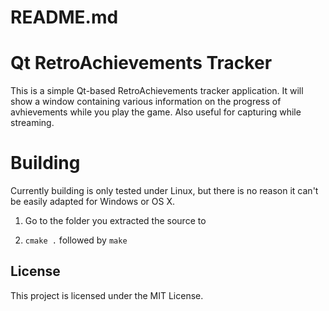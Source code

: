 # README.md

# Qt RetroAchievements Tracker

This is a simple Qt-based RetroAchievements tracker application.  It will 
show a window containing various information on the progress of avhievements
while you play the game.  Also useful for capturing while streaming.


# Building

Currently building is only tested under Linux, but there is no reason it can't
be easily adapted for Windows or OS X.

1)  Go to the folder you extracted the source to

2) ``cmake .`` followed by ``make``


## License

This project is licensed under the MIT License.
